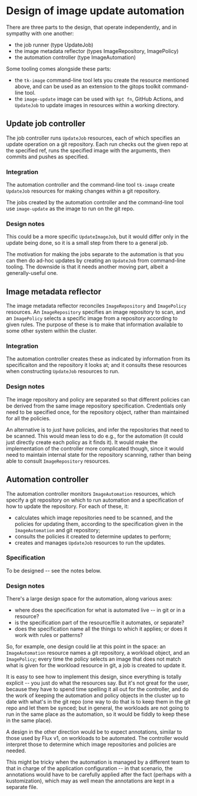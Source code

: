 # Design of image update automation

There are three parts to the design, that operate independently, and
in sympathy with one another:

 - the job runner (type UpdateJob)
 - the image metadata reflector (types ImageRepository, ImagePolicy)
 - the automation controller (type ImageAutomation)

Some tooling comes alongside these parts:

 - the `tk-image` command-line tool lets you create the resource
   mentioned above, and can be used as an extension to the gitops
   toolkit command-line tool.
 - the `image-update` image can be used with `kpt fn`, GitHub Actions,
   and `UpdateJob` to update images in resources within a working
   directory.

## Update job controller

The job controller runs `UpdateJob` resources, each of which specifies
an update operation on a git repository. Each run checks out the given
repo at the specified ref, runs the specified image with the
arguments, then commits and pushes as specified.

### Integration

The automation controller and the command-line tool `tk-image` create
`UpdateJob` resources for making changes within a git repository.

The jobs created by the automation controller and the command-line
tool use `image-update` as the image to run on the git repo.

### Design notes

This could be a more specific `UpdateImageJob`, but it would differ
only in the update being done, so it is a small step from there to a
general job.

The motivation for making the jobs separate to the automation is that
you can then do ad-hoc updates by creating an `UpdateJob` from
command-line tooling. The downside is that it needs another moving
part, albeit a generally-useful one.

## Image metadata reflector

The image metadata reflector reconciles `ImageRepository` and
`ImagePolicy` resources. An `ImageRepository` specifies an image
repository to scan, and an `ImagePolicy` selects a specific image from
a repository according to given rules. The purpose of these is to make
that information available to some other system within the cluster.

### Integration

The automation controller creates these as indicated by information
from its specificaiton and the repository it looks at; and it consults
these resources when constructing `UpdateJob` resources to run.

### Design notes

The image repository and policy are separated so that different
policies can be derived from the same image repository specification.
Credentials only need to be specified once, for the repository object,
rather than maintained for all the policies.

An alternative is to _just_ have policies, and infer the repositories
that need to be scanned. This would mean less to do e.g., for the
automation (it could just directly create each policy as it finds
it). It would make the implementation of the controller more
complicated though, since it would need to maintain internal state for
the repository scanning, rather than being able to consult
`ImageRepository` resources.

## Automation controller

The automation controller monitors `ImageAutomation` resources, which
specify a git repository on which to run automation and a
specification of how to update the repository. For each of these, it:

 - calculates which image repositories need to be scanned, and the
   policies for updating them, according to the specification given in
   the `ImageAutomation` and git repository;
 - consults the policies it created to determine updates to perform;
 - creates and manages `UpdateJob` resources to run the updates.

### Specification

To be designed -- see the notes below.

### Design notes

There's a large design space for the automation, along various axes:

 - where does the specification for what is automated live -- in git
   or in a resource?
 - is the specification part of the resource/file it automates, or
   separate?
 - does the specification name all the things to which it applies; or
   does it work with rules or patterns?

So, for example, one design could lie at this point in the space: an
`ImageAutomation` resource names a git repository, a workload object,
and an `ImagePolicy`; every time the policy selects an image that does
not match what is given for the workload resource in git, a job is
created to update it.

It is easy to see how to implement this design, since everything is
totally explicit -- you just do what the resources say. But it's not
great for the user, because they have to spend time spelling it all
out for the controller, and do the work of keeping the automation and
policy objects in the cluster up to date with what's in the git repo
(one way to do that is to keep them in the git repo and let them be
synced; but in general, the workloads are not going to run in the same
place as the automation, so it would be fiddly to keep these in the
same place).

A design in the other direction would be to expect annotations,
similar to those used by Flux v1, on workloads to be automated. The
controller would interpret those to determine which image repositories
and policies are needed.

This might be tricky when the automation is managed by a different
team to that in charge of the application configuration -- in that
scenario, the annotations would have to be carefully applied after the
fact (perhaps with a kustomization), which may as well mean the
annotations are kept in a separate file.
